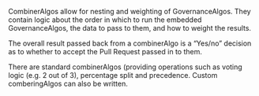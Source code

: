 CombinerAlgos allow for nesting and weighting of GovernanceAlgos. They contain logic about the order in which to run the embedded GovernanceAlgos, the data to pass to them, and how to weight the results.

The overall result passed back from a combinerAlgo is a “Yes/no” decision as to whether to accept the Pull Request passed in to them.

There are standard combinerAlgos (providing operations such as voting logic (e.g. 2 out of 3), percentage split and precedence. Custom comberingAlgos can also be written.
